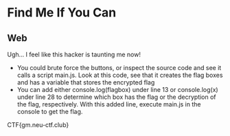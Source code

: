 # Find Me If You Can
## Web

Ugh… I feel like this hacker is taunting me now!


- You could brute force the buttons, or inspect the source code and see it calls a script main.js. Look at this code, see that it creates the flag boxes and has a variable that stores the encrypted flag
- You can add either console.log(flagbox) under line 13 or console.log(x) under line 28 to determine which box has the flag or the decryption of the flag, respectively. With this added line, execute main.js in the console to get the flag.


CTF{gm.neu-ctf.club}


